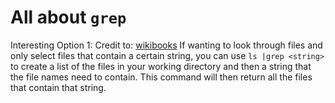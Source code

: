 # All about ```grep```

Interesting Option 1: 
Credit to: [wikibooks](https://en.wikibooks.org/wiki/Grep)
If wanting to look through files and only select files that contain a certain string, you can use ```ls |grep <string>```
to create a list of the files in your working directory and then a string that the file names need to contain. This
command will then return all the files that contain that string.


